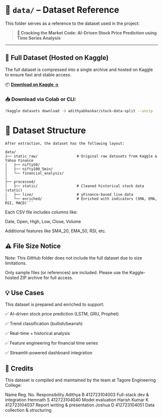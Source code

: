 # 📁 `data/` – Dataset Reference

This folder serves as a reference to the dataset used in the project:

> **🎯 Cracking the Market Code: AI-Driven Stock Price Prediction using Time Series Analysis**

---

## 🔗 Full Dataset (Hosted on Kaggle)

The full dataset is compressed into a single archive and hosted on Kaggle to ensure fast and stable access.

📦 **[Download on Kaggle →](https://www.kaggle.com/datasets/adithyabhaskar2511/stock-market-analysis)**

### 📥 Download via Colab or CLI:

```bash
!kaggle datasets download -d adithyabhaskar/stock-data-split --unzip
```
# 📂 Dataset Structure
```After extraction, the dataset has the following layout:```

```
data/
├── static_raw/                  # Original raw datasets from Kaggle & Yahoo Finance
│   ├── nifty50/
│   ├── nifty100_5min/
│   └── financial_analysis/
│
├── processed/
│   ├── static/                  # Cleaned historical stock data (static)
│   ├── live/                    # yFinance-based live data
│   └── enriched/                # Enriched with indicators (SMA, EMA, RSI, MACD)```
```
Each CSV file includes columns like:

Date, Open, High, Low, Close, Volume

Additional features like SMA_20, EMA_50, RSI, etc.

## ⚠️ File Size Notice
Note: This GitHub folder does not include the full dataset due to size limitations.

Only sample files (or references) are included.
Please use the Kaggle-hosted ZIP archive for full access.

## 💡 Use Cases
This dataset is prepared and enriched to support:

✅ AI-driven stock price prediction (LSTM, GRU, Prophet)

✅ Trend classification (bullish/bearish)

✅ Real-time + historical analysis

✅ Feature engineering for financial time series

✅ Streamlit-powered dashboard integration

## 👥 Credits
This dataset is compiled and maintained by the team at Tagore Engineering College:

Name	Reg. No.	Responsibility
Adithya B	412723104003	Full-stack dev & integration
Hemnath S	412723104040	Model evaluation
Harish Kumar K	412723104037	Report writing & presentation
Joshua D	412723104051	Data collection & structuring
